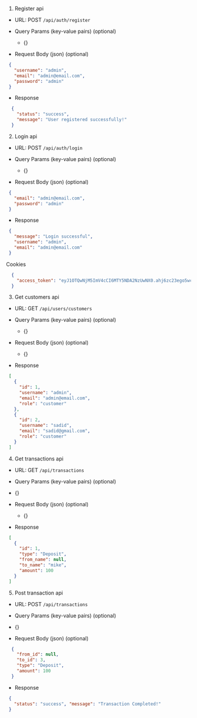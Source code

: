 1) Register api

- URL: POST `/api/auth/register`

- Query Params (key-value pairs) (optional)
    - {}

- Request Body (json) (optional)
 ```json
  {
    "username": "admin",
    "email": "admin@email.com",
    "password": "admin"
  }
  ```
  
- Response
 ```json
   {
     "status": "success",
     "message": "User registered successfully!"
   }
   ```

2) Login api

- URL: POST `/api/auth/login`

- Query Params (key-value pairs) (optional)
  - {}

- Request Body (json) (optional)
 ```json
  {
    "email": "admin@email.com",
    "password": "admin"
  }
  ```

- Response

 ```json
  {
    "message": "Login successful",
    "username": "admin",
    "email": "admin@email.com"
  }
  ```
  Cookies
 ```json
   {
     "access_token": "eyJ1OTQwNjM5ImV4cCI6MTY5NDA2NzUwNX0.ahj6zc23ego5wclHr5RlBJAdCOqch79ouAz_GU4qQiU"
   }
  ```

3) Get customers api

- URL: GET `/api/users/customers`

- Query Params (key-value pairs) (optional)
  - {}

- Request Body (json) (optional)
  - {}

- Response
 ```json
  [
    {
      "id": 1,
      "username": "admin",
      "email": "admin@email.com",
      "role": "customer"
    },
    {
      "id": 2,
      "username": "sadid",
      "email": "sadid@gmail.com",
      "role": "customer"
    }
  ]
   ```

4) Get transactions api

- URL: GET `/api/transactions`

- Query Params (key-value pairs) (optional)
 - {}

- Request Body (json) (optional)
  - {}

- Response
 ```json
  [
    {
      "id": 1,
      "type": "Deposit",
      "from_name": null,
      "to_name": "mike",
      "amount": 100
    }
  ]
   ```

5. Post transaction api

- URL: POST `/api/transactions`

- Query Params (key-value pairs) (optional)
- {}

- Request Body (json) (optional)
```json
  {
    "from_id": null,
    "to_id": 3,
    "type": "Deposit",
    "amount": 100
  }
```

- Response
 ```json
  {
    "status": "success", "message": "Transaction Completed!"
  }
   ```